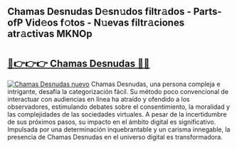 ## Chamas Desnudas D𝚎sn𝚞dos filtr𝚊dos - Parts-ofP Vid𝚎os f𝚘tos - N𝚞evas filtr𝚊ciones atr𝚊ctivas MKNOp

# <h2><a href="http://mbci9d6.tromn.icu/?c=Chamas+Desnudas">🔗👉👉👉 Chamas Desnudas 🔗🔗</a></h2>

[![Chamas Desnudas nuevo](https://i.imgur.com/pEAQMta.gif)](http://mbci9d6.tromn.icu/?c=Chamas+Desnudas)
Chamas Desnudas, una persona compleja e intrigante, desafía la categorización fácil. Su método poco convencional de interactuar con audiencias en línea ha atraído y ofendido a los observadores, estimulando debates sobre el consentimiento, la moralidad y las complejidades de las sociedades virtuales. A pesar de la incertidumbre de sus próximos pasos, su impacto en el ámbito digital es significativo. Impulsada por una determinación inquebrantable y un carisma innegable, la presencia de Chamas Desnudas en el universo digital es transformadora.
